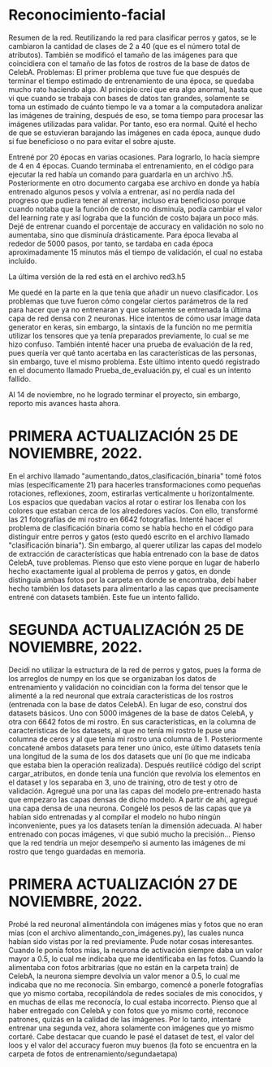 # Reconocimiento-facial
Resumen de la red. Reutilizando la red para clasificar perros y gatos, se le cambiaron la cantidad de clases de 2 a 40 (que es el número total de atributos). También se modificó el tamaño de las imágenes para que coincidiera con el tamaño de las fotos de rostros de la base de datos de CelebA.
Problemas: El primer problema que tuve fue que después de terminar el tiempo estimado de entrenamiento de una época, se quedaba mucho rato haciendo algo. Al principio creí que era algo anormal, hasta que vi que cuando se trabaja con bases de datos tan grandes, solamente se toma un estimado de cuánto tiempo le va a tomar a la computadora analizar las imágenes de training, después de eso, se toma tiempo para procesar las imágenes utilizadas para validar. Por tanto, eso era normal. Quité el hecho de que se estuvieran barajando las imágenes en cada época, aunque dudo si fue beneficioso o no para evitar el sobre ajuste. 

Entrené por 20 épocas en varias ocasiones. Para lograrlo, lo hacía siempre de 4 en 4 épocas. Cuando terminaba el entrenamiento, en el código para ejecutar la red había un comando para guardarla en un archivo .h5. Posteriormente en otro documento cargaba ese archivo en donde ya había entrenado algunos pesos y volvía a entrenar, así no perdía nada del progreso que pudiera tener al entrenar, incluso era beneficioso porque cuando notaba que la función de costo no disminuía, podía cambiar el valor del learning rate y así lograba que la función de costo bajara un poco más. Dejé de entrenar cuando el porcentaje de accuracy en validación no solo no aumentaba, sino que disminuía drásticamente. Para época llevaba al rededor de 5000 pasos, por tanto, se tardaba en cada época aproximadamente 15 minutos más el tiempo de validación, el cual no estaba incluido.

La última versión de la red está en el archivo red3.h5

Me quedé en la parte en la que tenía que añadir un nuevo clasificador. Los problemas que tuve fueron cómo congelar ciertos parámetros de la red para hacer que ya no entrenaran y que solamente se entrenada la última capa de red densa con 2 neuronas. Hice intentos de cómo usar image data generator en keras, sin embargo, la sintaxis de la función no me permitía utilizar los tensores que ya tenía preparados previamente, lo cual se me hizo confuso. También intenté hacer una prueba de evaluación de la red, pues quería ver qué tanto acertaba en las características de las personas, sin embargo, tuve el mismo problema. Este último intento quedó registrado en el documento llamado Prueba_de_evaluación.py, el cual es un intento fallido.

Al 14 de noviembre, no he logrado terminar el proyecto, sin embargo, reporto mis avances hasta ahora.

# PRIMERA ACTUALIZACIÓN 25 DE NOVIEMBRE, 2022.
En el archivo llamado "aumentando_datos_clasificación_binaria" tomé fotos mías (específicamente 21) para hacerles transformaciones como pequeñas rotaciones, reflexiones, zoom, estirarlas verticalmente u horizontalmente. Los espacios que quedaban vacíos al rotar o estirar los llenaba con los colores que estaban cerca de los alrededores vacíos. Con ello, transformé las 21 fotografías de mi rostro en 6642 fotografías. Intenté hacer el problema de clasificación binaria como se había hecho en el código para distinguir entre perros y gatos (esto quedó escrito en el archivo llamado "clasificación binaria"). Sin embargo, al querer utilizar las capas del modelo de extracción de características que había entrenado con la base de datos CelebA, tuve problemas. Pienso que esto viene porque en lugar de haberlo hecho exactamente igual al problema de perros y gatos, en donde distinguía ambas fotos por la carpeta en donde se encontraba, debí haber hecho también los datasets para alimentarlo a las capas que precisamente entrené con datasets también. Este fue un intento fallido.

# SEGUNDA ACTUALIZACIÓN 25 DE NOVIEMBRE, 2022.
Decidí no utilizar la estructura de la red de perros y gatos, pues la forma de los arreglos de numpy en los que se organizaban los datos de entrenamiento y validación no coincidían con la forma del tensor que le alimenté a la red neuronal que extraía características de los rostros (entrenada con la base de datos CelebA). En lugar de eso, construí dos datasets básicos. Uno con 5000 imágenes de la base de datos CelebA, y otra con 6642 fotos de mi rostro. En sus características, en la columna de características de los datasets, al que no tenía mi rostro le puse una columna de ceros y al que tenía mi rostro una columna de 1. Posteriormente concatené ambos datasets para tener uno único, este último datasets tenía una longitud de la suma de los dos datasets que uní (lo que me indicaba que estaba bien la operación realizada). Después reutilicé código del script cargar_atributos, en donde tenía una función que revolvía los elementos en el dataset y los separaba en 3, uno de training, otro de test y otro de validación. Agregué una por una las capas del modelo pre-entrenado hasta que empezaro las capas densas de dicho modelo. A partir de ahí, agregué una capa densa de una neurona. Congelé los pesos de las capas que ya habían sido entrenadas y al compilar el modelo no hubo ningún inconveniente, pues ya los datasets tenían la dimensión adecuada.
Al haber entrenado con pocas imágenes, vi que subió mucho la precisión... Pienso que la red tendría un mejor desempeño si aumento las imágenes de mi rostro que tengo guardadas en memoria. 

# PRIMERA ACTUALIZACIÓN 27 DE NOVIEMBRE, 2022.
Probé la red neuronal alimentándola con imágenes mías y fotos que no eran mías (con el archivo alimentando_con_imágenes.py), las cuales nunca habían sido vistas por la red previamente. Pude notar cosas interesantes.
Cuando le ponía fotos mías, la neurona de activación siempre daba un valor mayor a 0.5, lo cual me indicaba que me identificaba en las fotos. Cuando la alimentaba con fotos arbitrarias (que no están en la carpeta train) de CelebA, la neurona siempre devolvía un valor menor a 0.5, lo cual me indicaba que no me reconocía. Sin embargo, comencé a ponerle fotografías que yo mismo cortaba, recopilándola de redes sociales de mis conocidos, y en muchas de ellas me reconocía, lo cual estaba incorrecto. Pienso que al haber entregado con CelebA y con fotos que yo mismo corté, reconoce patrones, quizás en la calidad de las imágenes. Por lo tanto, intentaré entrenar una segunda vez, ahora solamente con imágenes que yo mismo cortaré.
Cabe destacar que cuando le pasé el dataset de test, el valor del loos y el valor del accuracy fueron muy buenos (la foto se encuentra en la carpeta de fotos de entrenamiento/segundaetapa)
